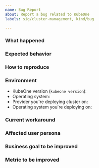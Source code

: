 ```yaml
---
name: Bug Report
about: Report a bug related to KubeOne
labels: sig/cluster-management, kind/bug

---
```

<!-- Please use this template if you're reporting a bug. Try to provide as much information as possible. 

If you're reporting a security issue, please check the guidelines for reporting security issues https://github.com/kubermatic/kubeone/blob/master/CONTRIBUTING.md#reporting-a-security-vulnerability

Thanks!
-->

### What happened

### Expected behavior

### How to reproduce

### Environment
- KubeOne version (`kubeone version`): 
- Operating system: 
- Provider you're deploying cluster on:
- Operating system you're deploying on:

### Current workaround

### Affected user persona

### Business goal to be improved

### Metric to be improved
